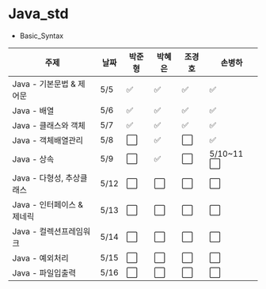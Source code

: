 # Java_std

- Basic_Syntax
  

| 주제                          | 날짜   | 박준형     | 박혜은     | 조경호     | 손병하     |
|-----------------------------|---------|------------|------------|------------|------------|
| Java - 기본문법 & 제어문      |  5/5    | ✅         | ✅         | ✅        | ✅         |
| Java - 배열                 |  5/6    | ✅         | ✅         | ✅        | ✅         |
| Java - 클래스와 객체         |  5/7    | ✅         | ✅         | ✅         | ✅         |
| Java - 객체배열관리          |   5/8   | ⬜️         | ✅         | ⬜️         |  ✅        |
| Java - 상속                 | 5/9    | ⬜️         | ✅         | ⬜️         | 5/10~11 ⬜️ |
| Java - 다형성, 추상클래스     | 5/12   | ⬜️         | ⬜️         | ⬜️         | ⬜️         |
| Java - 인터페이스 & 제네릭    | 5/13   | ⬜️         | ⬜️         | ⬜️         | ⬜️         |
| Java - 컬렉션프레임워크       | 5/14   | ⬜️         | ⬜️         | ⬜️         | ⬜️         |
| Java - 예외처리              | 5/15   | ⬜️         | ⬜️         | ⬜️         | ⬜️         |
| Java - 파일입출력            | 5/16   | ⬜️         | ⬜️         | ⬜️         | ⬜️         |

